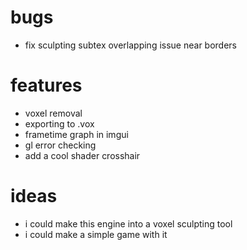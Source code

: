 # bugs
- fix sculpting subtex overlapping issue near borders

# features
- voxel removal
- exporting to .vox
- frametime graph in imgui
- gl error checking
- add a cool shader crosshair

# ideas
- i could make this engine into a voxel sculpting tool
- i could make a simple game with it